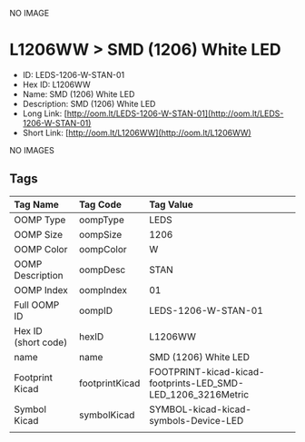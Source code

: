 


  
NO IMAGE  
# L1206WW > SMD (1206) White LED

- ID: LEDS-1206-W-STAN-01
- Hex ID: L1206WW
- Name: SMD (1206) White LED
- Description: SMD (1206) White LED
- Long Link: [http://oom.lt/LEDS-1206-W-STAN-01](http://oom.lt/LEDS-1206-W-STAN-01)
- Short Link: [http://oom.lt/L1206WW](http://oom.lt/L1206WW)
  
NO IMAGES  
## Tags
  

|Tag Name|Tag Code|Tag Value|
| :--- | :--- | :--- |
|OOMP Type|oompType|LEDS|
|OOMP Size|oompSize|1206|
|OOMP Color|oompColor|W|
|OOMP Description|oompDesc|STAN|
|OOMP Index|oompIndex|01|
|Full OOMP ID|oompID|LEDS-1206-W-STAN-01|
|Hex ID (short code)|hexID|L1206WW|
|name|name|SMD (1206) White LED|
|Footprint Kicad|footprintKicad|FOOTPRINT-kicad-kicad-footprints-LED_SMD-LED_1206_3216Metric|
|Symbol Kicad|symbolKicad|SYMBOL-kicad-kicad-symbols-Device-LED|
||||
